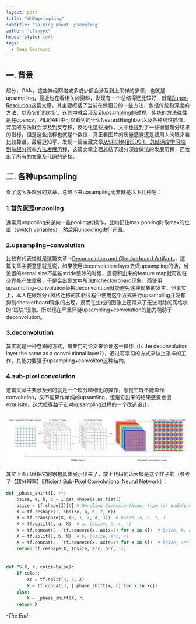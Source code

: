 ```yaml
---
layout: post
title: "谈谈upsampling"
subtitle: 'Talking about upsampling'
author: "cfanyyx"
header-style: text
tags:
  - Deep learning
---
```


## 一. 背景

超分，GAN，这些神经网络或多或少都会涉及到上采样的步骤，也就是upsampling，最近也在看相关的资料，发现有一个总结得还比较好，就是[Super-Resolution](https://wiki.tum.de/display/lfdv/Super-Resolution)这篇文章，其主要概括了当前在做超分的一些方法，包括传统和深度的方法，以及它们的对比。这其中就会涉及到upsampling的过程。传统的方法往往是在opencv，PIL的API中可以看到的什么NearestNeighbor以及各种线性插值，深度的方法就会涉及到反卷积，反池化这些操作。文中也提到了一些衡量超分结果的指标，但是这些指标也就是个数值，真正看图片的质量感觉还是要用人肉眼来看比较靠谱。最后逛知乎，发现一篇宝藏文章[从SRCNN到EDSR，总结深度学习端到端超分辨率方法发展历程](https://zhuanlan.zhihu.com/p/31664818)，这篇文章全面总结了超分深度做法的发展历程，还给出了所有的文章及代码的链接。

## 二. 各种upsampling

看了这么多超分的文章，总结下来upsampling无非就是以下几种吧：

### 1.首先就是unpooling
通常用unpooling来逆向一些pooling的操作，比如记住max pooling时取max的位置（switch variables），然后用unpooling进行还原。

### 2.upsampling+convolution
比较有代表性就是这篇文章->[Deconvolution and Checkerboard Artifacts](https://distill.pub/2016/deconv-checkerboard/)，这篇文章主要意思就是说，如果使用deconvolution layer去做upsampling的话，当设置的kernal size不能被stride整除的时候，反卷积出来的feature map就可能在交界处产生重叠，于是会出现文中所说的checkerboard现象，而使用upsampling+convolution替换deconvolution就能避免这种现象的发生。但事实上，本人在做超分+风格迁移的实验过程中使用这个方式进行upsampling并没有抑制checkerboard现象的出现，反而在生成的图像上还带来了无法消除的网格状的“斑块”现象。所以现在严重怀疑upsampling+convolution的能力稍弱于deconvolution。

### 3.deconvolution
其实就是一种卷积的方式，有专门的论文来论证这一操作（Is the deconvolution layer the same as a convolutional layer?），通过可学习的方式来做上采样的工作，其能力要强于upsampling+convoliton这种结构。

### 4.sub-pixel convolution
这篇文章主要涉及到的就是一个超分精细化的操作，感觉它既不能算作convolution，又不能算作单纯的upsamling，但是它出来的结果感觉会很exquisite。这大概得益于它对upsampling过程的一个改造设计。

![20190318_sub-pixel-convolution](/img/in-post/20190318/20190318_sub-pixel-convolution.jpg)

其实上图已经把它的思想具体展示出来了，放上代码的话大概是这个样子的（参考了[【超分辨率】Efficient Sub-Pixel Convolutional Neural Network](https://blog.csdn.net/shwan_ma/article/details/78440394)）：

```python
def _phase_shift(I, r):
    bsize, a, b, c = I.get_shape().as_list()
    bsize = tf.shape(I)[0] # Handling Dimension(None) type for undefined batch dim
    X = tf.reshape(I, (bsize, a, b, r, r))
    X = tf.transpose(X, (0, 1, 2, 4, 3))  # bsize, a, b, 1, 1
    X = tf.split(1, a, X)  # a, [bsize, b, r, r]
    X = tf.concat(2, [tf.squeeze(x, axis=1) for x in X])  # bsize, b, a*r, r
    X = tf.split(1, b, X)  # b, [bsize, a*r, r]
    X = tf.concat(2, [tf.squeeze(x, axis=1) for x in X])  # bsize, a*r, b*r
    return tf.reshape(X, (bsize, a*r, b*r, 1))


def PS(X, r, color=False):
    if color:
        Xc = tf.split(3, 3, X)
        X = tf.concat(3, [_phase_shift(x, r) for x in Xc])
    else:
        X = _phase_shift(X, r)
    return X
```

*-The End-*
